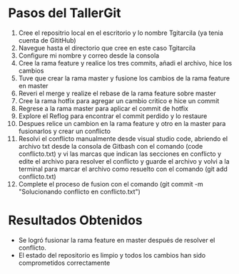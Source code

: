 # Pasos del TallerGit

1. Cree el repositrio local en el escritorio y lo nombre Tgitarcila (ya tenia cuenta de GititHub)
2. Navegue hasta el directorio que cree en este caso Tgitarcila
3. Configure mi nombre y correo desde la consola
4. Cree la rama feature y realice los tres commits, añadi el archivo, hice los cambios
5. Tuve que crear la rama master y fusione los cambios de la rama feature en master
6. Reveri el merge y realize el rebase de la rama feature sobre master
7. Cree la rama hotfix para agregar un cambio critico e hice un commit
8. Regrese a la rama master para aplicar el commit de hotfix
9. Explore el Reflog para encontrar el commit perdido y lo restaure
10. Despues relice un cambion en la rama feature y otro en la master para fusionarlos y crear un conflicto
11. Resolvi el conflicto manualmente desde visual studio code, abriendo el archivo txt desde la consola
de Gitbash con el comando (code conflicto.txt) y vi las marcas que indican las secciones en conflicto y 
edite el archivo para resolver el conflicto y guarde el archivo y volvi a la terminal para marcar el archivo
como resuelto con el comando (git add conflicto.txt)
12. Complete el proceso de fusion con el comando (git commit -m "Solucionando conflicto en conflicto.txt")

# Resultados Obtenidos

- Se logró fusionar la rama feature en master después de resolver el conflicto.
- El estado del repositorio es limpio y todos los cambios han sido comprometidos correctamente